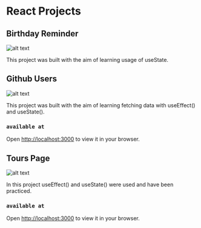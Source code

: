 # React Projects

## Birthday Reminder

![alt text](https://firebasestorage.googleapis.com/v0/b/birthday-react-6eca4.appspot.com/o/project_screen.jpg?alt=media&token=6a2be557-1f9d-4dfc-bd4c-63f9d6af148d)

This project was built with the aim of learning usage of useState.

## Github Users

![alt text](https://firebasestorage.googleapis.com/v0/b/birthday-react-6eca4.appspot.com/o/project2_screen.jpg?alt=media&token=455186e5-85aa-4b9a-a468-6efbca4ce11b)

This project was built with the aim of learning fetching data with useEffect() and useState().

### `available at`

Open [http://localhost:3000](http://localhost:3000) to view it in your browser.

## Tours Page

![alt text](https://firebasestorage.googleapis.com/v0/b/birthday-react-6eca4.appspot.com/o/tours_screen.jpg?alt=media&token=dabba049-9596-4a42-9968-45780d8c1a0f)

In this project useEffect() and useState() were used and have been practiced.

### `available at`

Open [http://localhost:3000](http://localhost:3000) to view it in your browser.
